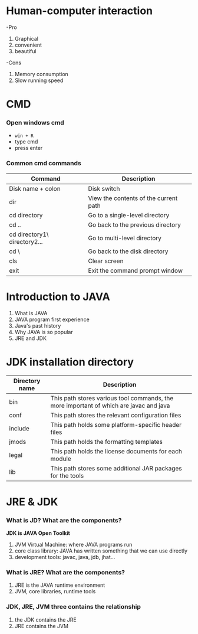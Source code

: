 # Human-computer interaction

-Pro
1. Graphical
2. convenient
3. beautiful

-Cons
1. Memory consumption
2. Slow running speed

# CMD
### Open windows cmd
- `win + R`
- type cmd
- press enter

### Common cmd commands

| Command | Description |
| ----------- | ----------- |
| Disk name + colon | Disk switch |
| dir | View the contents of the current path |
| cd directory | Go to a single-level directory |
| cd .. | Go back to the previous directory |
| cd directory1\ directory2\... | Go to multi-level directory |
| cd \ | Go back to the disk directory |
| cls | Clear screen |
| exit | Exit the command prompt window |

# Introduction to JAVA
1. What is JAVA
2. JAVA program first experience
3. Java's past history
4. Why JAVA is so popular
5. JRE and JDK

# JDK installation directory
| Directory name | Description |
| ----------- | ----------- |
| bin | This path stores various tool commands, the more important of which are javac and java |
| conf | This path stores the relevant configuration files |
| include | This path holds some platform-specific header files |
| jmods | This path holds the formatting templates |
| legal | This path holds the license documents for each module |
| lib | This path stores some additional JAR packages for the tools |

# JRE & JDK

### What is JD? What are the components?
**JDK is JAVA Open Toolkit**
1. JVM Virtual Machine: where JAVA programs run 
2. core class library: JAVA has written something that we can use directly
3. development tools: javac, java, jdb, jhat...

### What is JRE? What are the components?
1. JRE is the JAVA runtime environment
2. JVM, core libraries, runtime tools

### JDK, JRE, JVM three contains the relationship
1. the JDK contains the JRE
2. JRE contains the JVM
